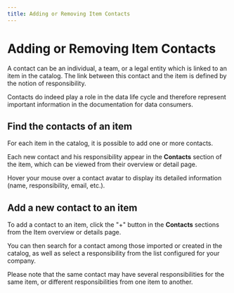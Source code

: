 ```yaml
---
title: Adding or Removing Item Contacts
---
```

# Adding or Removing Item Contacts

A contact can be an individual, a team, or a legal entity which is linked to an item in the catalog. The link between this contact and the item is defined by the notion of responsibility.

Contacts do indeed play a role in the data life cycle and therefore represent important information in the documentation for data consumers.
 
## Find the contacts of an item

For each item in the catalog, it is possible to add one or more contacts. 

Each new contact and his responsibility appear in the **Contacts** section of the item, which can be viewed from their overview or detail page.

Hover your mouse over a contact avatar to display its detailed information (name, responsibility, email, etc.). 

## Add a new contact to an item

To add a contact to an item, click the "+" button in the **Contacts** sections from the Item overview or details page.

You can then search for a contact among those imported or created in the catalog, as well as select a responsibility from the list configured for your company.

Please note that the same contact may have several responsibilities for the same item, or different responsibilities from one item to another.
